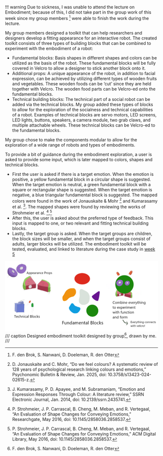 !!! warning
    Due to sickness, I was unable to attend the lecture on Embodiment; because of this, I did not take part in the group work of this week since my group members [^1] were able to finish the work during the lecture. 

My group members designed a toolkit that can help researchers and designers develop a fitting appearance for an interactive robot. The created toolkit consists of three types of building blocks that can be combined to experiment with the embodiment of a robot:

-   Fundamental blocks: Basis shapes in different shapes and colors can be utilized as the basis of the robot. These fundamental blocks will be fully covered in Velcro to allow a designer to stick another block onto it. 
-   Additional props: A unique appearance of the robot, in addition to facial expression, can be achieved by utilizing different types of wooden fruits and vegetables. These wooden foods can be ‘cut’ since they are held together with Velcro. The wooden food parts can be Velcro-ed onto the fundamental blocks.
-   Technical building blocks: The technical part of a social robot can be added via the technical blocks. My group added these types of blocks to allow for the exploration of the socialness and technical capabilities of a robot. Examples of technical blocks are servo motors, LED screens, LED lights, buttons, speakers, a camera module, two grab claws, and multiple attachable wheels. These technical blocks can be Velcro-ed to the fundamental blocks. 

 My group chose to make the components modular to allow for the exploration of a wide range of robots and types of embodiments. 

To provide a bit of guidance during the embodiment exploration, a user is asked to provide some input, which is later mapped to colors, shapes and technical blocks. 

-   First the user is asked if there is a target emotion. When the emotion is positive, a yellow fundamental block in a circular shape is suggested. When the target emotion is neutral, a green fundamental block with a square or rectangular shape is suggested. When the target emotion is negative, a blue triangular fundamental block is suggested. The mapped colors were found in the work of Jonauskaite & Mohr [^2] and Kumarasamy et al. [^3]. The mapped shapes were found by reviewing the works of Strohmeier et al. [^4],[^5]
-   After this, the user is asked about the preferred type of feedback. This input is mapped to one, or two relevant and fitting technical building blocks. 
-   Lastly, the target group is asked. When the target groups are children, the block sizes will be smaller, and when the target groups consist of adults, larger blocks will be utilized. The embodiment toolkit will be tested, evaluated, and linked to literature during the case study in [week 5](project5.md)

[^1]: F. den Brok, S. Nanwani, D. Doeleman, R. den Otter

[^2]: D. Jonauskaite and C. Mohr, “Do we feel colours? A systematic review of 128 years of psychological research linking colours and emotions,” Psychonomic Bulletin & Review, Jan. 2025, doi: 10.3758/s13423-024-02615-z.

[^3]: J. Kumarasamy, P. D. Apayee, and M. Subramaniam, “Emotion and Expression Responses Through Colour: A literature review,” SSRN Electronic Journal, Jan. 2014, doi: 10.2139/ssrn.2435741.

[^4]: P. Strohmeier, J. P. Carrascal, B. Cheng, M. Meban, and R. Vertegaal, “An Evaluation of Shape Changes for Conveying Emotions,” Researchgate, May 2016, doi: 10.1145/2858036.2858537.

[^5]: P. Strohmeier, J. P. Carrascal, B. Cheng, M. Meban, and R. Vertegaal, “An Evaluation of Shape Changes for Conveying Emotions,” ACM Digital Library, May 2016, doi: 10.1145/2858036.2858537.


![Blocks](images/project_image.png)
/// caption
Designed embodiment toolkit designed by group[^1], drawn by me.
/// 